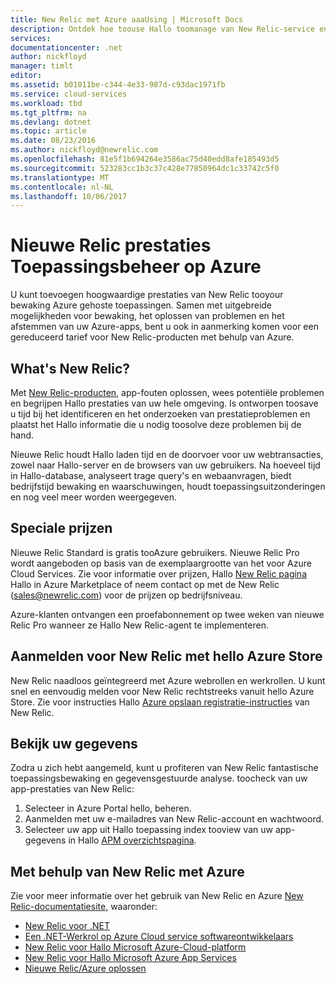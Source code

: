 ```yaml
---
title: New Relic met Azure aaaUsing | Microsoft Docs
description: Ontdek hoe toouse Hallo toomanage van New Relic-service en bewaken van uw Azure-toepassing.
services: 
documentationcenter: .net
author: nickfloyd
manager: timlt
editor: 
ms.assetid: b01011be-c344-4e33-987d-c93dac1971fb
ms.service: cloud-services
ms.workload: tbd
ms.tgt_pltfrm: na
ms.devlang: dotnet
ms.topic: article
ms.date: 08/23/2016
ms.author: nickfloyd@newrelic.com
ms.openlocfilehash: 81e5f1b694264e3586ac75d40edd8afe185493d5
ms.sourcegitcommit: 523283cc1b3c37c428e77850964dc1c33742c5f0
ms.translationtype: MT
ms.contentlocale: nl-NL
ms.lasthandoff: 10/06/2017
---
```

# <a name="new-relic-application-performance-management-on-azure"></a>Nieuwe Relic prestaties Toepassingsbeheer op Azure
U kunt toevoegen hoogwaardige prestaties van New Relic tooyour bewaking Azure gehoste toepassingen. Samen met uitgebreide mogelijkheden voor bewaking, het oplossen van problemen en het afstemmen van uw Azure-apps, bent u ook in aanmerking komen voor een gereduceerd tarief voor New Relic-producten met behulp van Azure.

## <a name="what-is-new-relic"></a>What's New Relic?
Met [New Relic-producten](https://newrelic.com/products), app-fouten oplossen, wees potentiële problemen en begrijpen Hallo prestaties van uw hele omgeving. Is ontworpen toosave u tijd bij het identificeren en het onderzoeken van prestatieproblemen en plaatst het Hallo informatie die u nodig toosolve deze problemen bij de hand.

Nieuwe Relic houdt Hallo laden tijd en de doorvoer voor uw webtransacties, zowel naar Hallo-server en de browsers van uw gebruikers. Na hoeveel tijd in Hallo-database, analyseert trage query's en webaanvragen, biedt bedrijfstijd bewaking en waarschuwingen, houdt toepassingsuitzonderingen en nog veel meer worden weergegeven. 

## <a name="special-pricing"></a>Speciale prijzen
Nieuwe Relic Standard is gratis tooAzure gebruikers. Nieuwe Relic Pro wordt aangeboden op basis van de exemplaargrootte van het voor Azure Cloud Services. Zie voor informatie over prijzen, Hallo [New Relic pagina](https://azure.microsoft.com/marketplace/partners/newrelic/newrelic/) Hallo in Azure Marketplace of neem contact op met de New Relic (sales@newrelic.com) voor de prijzen op bedrijfsniveau.

Azure-klanten ontvangen een proefabonnement op twee weken van nieuwe Relic Pro wanneer ze Hallo New Relic-agent te implementeren.

## <a name="sign-up-for-new-relic-using-hello-azure-store"></a>Aanmelden voor New Relic met hello Azure Store
New Relic naadloos geïntegreerd met Azure webrollen en werkrollen. U kunt snel en eenvoudig melden voor New Relic rechtstreeks vanuit hello Azure Store. Zie voor instructies Hallo [Azure opslaan registratie-instructies](https://docs.newrelic.com/docs/agents/net-agent/azure-installation/azure-cloud-services#signup) van New Relic.

## <a name="view-your-data"></a>Bekijk uw gegevens
Zodra u zich hebt aangemeld, kunt u profiteren van New Relic fantastische toepassingsbewaking en gegevensgestuurde analyse. toocheck van uw app-prestaties van New Relic:

1. Selecteer in Azure Portal hello, beheren.
2. Aanmelden met uw e-mailadres van New Relic-account en wachtwoord.
3. Selecteer uw app uit Hallo toepassing index tooview van uw app-gegevens in Hallo [APM overzichtspagina](https://docs.newrelic.com/docs/apm/applications-menu/monitoring/apm-overview-page).

## <a name="using-new-relic-with-azure"></a>Met behulp van New Relic met Azure
Zie voor meer informatie over het gebruik van New Relic en Azure [New Relic-documentatiesite](https://docs.newrelic.com/docs/agents/net-agent/azure-installation), waaronder: 

* [New Relic voor .NET](https://docs.newrelic.com/docs/agents/net-agent/getting-started/new-relic-net)
* [Een .NET-Werkrol op Azure Cloud service softwareontwikkelaars](https://docs.newrelic.com/docs/agents/net-agent/azure-installation/instrument-net-worker-role-azure-cloud-service)
* [New Relic voor Hallo Microsoft Azure-Cloud-platform](https://docs.newrelic.com/docs/agents/net-agent/azure-installation/azure-cloud-services)
* [New Relic voor Hallo Microsoft Azure App Services](https://docs.newrelic.com/docs/agents/net-agent/azure-installation/azure-portal)
* [Nieuwe Relic/Azure oplossen](https://docs.newrelic.com/docs/agents/net-agent/azure-troubleshooting)

